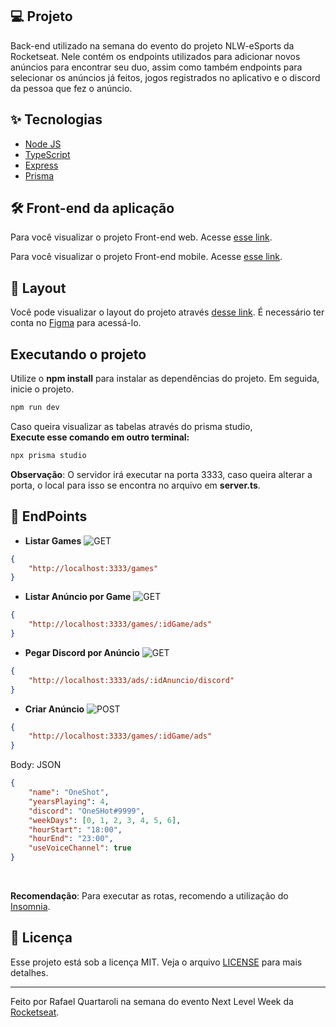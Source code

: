 ## 💻 Projeto
Back-end utilizado na semana do evento do projeto NLW-eSports da Rocketseat. Nele contém os endpoints utilizados para adicionar novos anúncios para encontrar seu duo, assim como também endpoints para selecionar os anúncios já feitos, jogos registrados no aplicativo e o discord da pessoa que fez o anúncio.


## ✨ Tecnologias

- [Node JS](https://nodejs.org/en/)
- [TypeScript](https://www.typescriptlang.org/)
- [Express](https://expressjs.com/pt-br/)
- [Prisma](https://www.prisma.io/)


## :hammer_and_wrench: Front-end da aplicação

Para você visualizar o projeto Front-end web. Acesse [esse link](https://github.com/rquartaroli/nlw-esports-web).

Para você visualizar o projeto Front-end mobile. Acesse [esse link](https://github.com/rquartaroli/nlw-esports-mobile).


## 🔖 Layout

Você pode visualizar o layout do projeto através [desse link](https://www.figma.com/file/zlBqt2zwmdhNWRCeN1i8dF/NLW-eSports-(Community)?node-id=6%3A23). É necessário ter conta no [Figma](http://figma.com/) para acessá-lo.


## Executando o projeto

Utilize o **npm install** para instalar as dependências do projeto.
Em seguida, inicie o projeto.<br/>

```cl
npm run dev
```

Caso queira visualizar as tabelas através do prisma studio,<br/>
**Execute esse comando em outro terminal:**<br/>
 
 ```cl
npx prisma studio
```

**Observação**: O servidor irá executar na porta 3333, caso queira alterar a porta, o local para isso se encontra no arquivo em **server.ts**.

## 🎏 EndPoints

- **Listar Games** <img alt="GET" src="https://img.shields.io/badge/-GET-blue">
```json
{
	"http://localhost:3333/games"
}
```

- **Listar Anúncio por Game** <img alt="GET" src="https://img.shields.io/badge/-GET-blue">
```json
{
	"http://localhost:3333/games/:idGame/ads"
}
```

- **Pegar Discord por Anúncio** <img alt="GET" src="https://img.shields.io/badge/-GET-blue">
```json
{
	"http://localhost:3333/ads/:idAnuncio/discord"
}
```

- **Criar Anúncio** <img alt="POST" src="https://img.shields.io/badge/-POST-brightgreen">
```json
{
	"http://localhost:3333/games/:idGame/ads"
}
```

Body: JSON
```json
{
	"name": "OneShot",
	"yearsPlaying": 4,
	"discord": "OneSHot#9999",
	"weekDays": [0, 1, 2, 3, 4, 5, 6],
	"hourStart": "18:00",
	"hourEnd": "23:00",
	"useVoiceChannel": true
}
```
<br />

**Recomendação**: Para executar as rotas, recomendo a utilização do [Insomnia](https://insomnia.rest/).


## 📄 Licença

Esse projeto está sob a licença MIT. Veja o arquivo [LICENSE](LICENSE.md) para mais detalhes.

---

Feito por Rafael Quartaroli na semana do evento Next Level Week da [Rocketseat](https://rocketseat.com.br/).

<br />